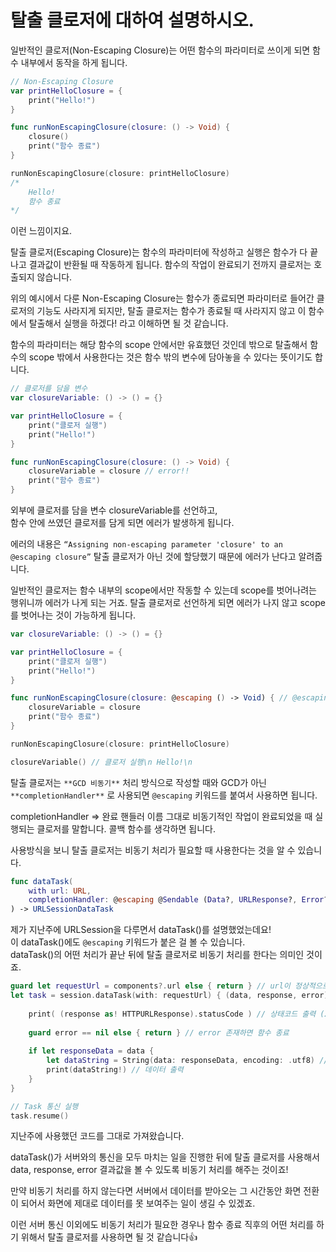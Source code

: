 # 탈출 클로저에 대하여 설명하시오.

일반적인 클로저(Non-Escaping Closure)는 어떤 함수의 파라미터로 쓰이게 되면 함수 내부에서 동작을 하게 됩니다. 

```swift
// Non-Escaping Closure
var printHelloClosure = {
    print("Hello!")
}

func runNonEscapingClosure(closure: () -> Void) {
    closure()
    print("함수 종료")
}

runNonEscapingClosure(closure: printHelloClosure)
/*
	Hello!
	함수 종료
*/
```

이런 느낌이지요.

탈출 클로저(Escaping Closure)는 함수의 파라미터에 작성하고 실행은 함수가 다 끝나고 결과값이 반환될 때 작동하게 됩니다. 함수의 작업이 완료되기 전까지 클로저는 호출되지 않습니다.

위의 예시에서 다룬 Non-Escaping Closure는 함수가 종료되면 파라미터로 들어간 클로저의 기능도 사라지게 되지만, 탈출 클로저는 함수가 종료될 때 사라지지 않고 이 함수에서 탈출해서 실행을 하겠다! 라고 이해하면 될 것 같습니다.

함수의 파라미터는 해당 함수의 scope 안에서만 유효했던 것인데 밖으로 탈출해서 함수의 scope 밖에서 사용한다는 것은 함수 밖의 변수에 담아놓을 수 있다는 뜻이기도 합니다. 

```swift
// 클로저를 담을 변수
var closureVariable: () -> () = {}

var printHelloClosure = {
    print("클로저 실행")
    print("Hello!")
}

func runNonEscapingClosure(closure: () -> Void) {
    closureVariable = closure // error!!
    print("함수 종료")
}
```

외부에 클로저를 담을 변수 closureVariable를 선언하고,  
함수 안에 쓰였던 클로저를 담게 되면 에러가 발생하게 됩니다.

에러의 내용은 `“Assigning non-escaping parameter 'closure' to an @escaping closure”` 탈출 클로저가 아닌 것에 할당했기 때문에 에러가 난다고 알려줍니다.

일반적인 클로저는 함수 내부의 scope에서만 작동할 수 있는데 scope를 벗어나려는 행위니까 에러가 나게 되는 거죠. 탈출 클로저로 선언하게 되면 에러가 나지 않고 scope를 벗어나는 것이 가능하게 됩니다.

```swift
var closureVariable: () -> () = {}

var printHelloClosure = {
    print("클로저 실행")
    print("Hello!")
}

func runNonEscapingClosure(closure: @escaping () -> Void) { // @escaping으로 에러 해결
    closureVariable = closure
    print("함수 종료")
}

runNonEscapingClosure(closure: printHelloClosure)

closureVariable() // 클로저 실행\n Hello!\n
```

탈출 클로저는 `**GCD 비동기**` 처리 방식으로 작성할 때와 GCD가 아닌 `**completionHandler**` 로 사용되면  `@escaping` 키워드를 붙여서 사용하면 됩니다.

completionHandler ⇒ 완료 핸들러 이름 그대로 비동기적인 작업이 완료되었을 때 실행되는 클로저를 말합니다. 콜백 함수를 생각하면 됩니다.

사용방식을 보니 탈출 클로저는 비동기 처리가 필요할 때 사용한다는 것을 알 수 있습니다.

```swift
func dataTask(
    with url: URL,
    completionHandler: @escaping @Sendable (Data?, URLResponse?, Error?) -> Void
) -> URLSessionDataTask
```

제가 지난주에 URLSession을 다루면서 dataTask()를 설명했었는데요!  
이 dataTask()에도 `@escaping` 키워드가 붙은 걸 볼 수 있습니다.  
dataTask()의 어떤 처리가 끝난 뒤에 탈출 클로저로 비동기 처리를 한다는 의미인 것이죠.

```swift
guard let requestUrl = components?.url else { return } // url이 정상적으로 만들어지지 않으면 함수 종료
let task = session.dataTask(with: requestUrl) { (data, response, error) in
    
    print( (response as! HTTPURLResponse).statusCode ) // 상태코드 출력 (200 정상)
    
    guard error == nil else { return } // error 존재하면 함수 종료
    
    if let responseData = data {
        let dataString = String(data: responseData, encoding: .utf8) // Data 타입 -> String 변환
        print(dataString!) // 데이터 출력
    }
}

// Task 통신 실행
task.resume()
```

지난주에 사용했던 코드를 그대로 가져왔습니다.

dataTask()가 서버와의 통신을 모두 마치는 일을 진행한 뒤에 탈출 클로저를 사용해서 data, response, error 결과값을 볼 수 있도록 비동기 처리를 해주는 것이죠!

만약 비동기 처리를 하지 않는다면 서버에서 데이터를 받아오는 그 시간동안 화면 전환이 되어서 화면에 제대로 데이터를 못 보여주는 일이 생길 수 있겠죠.

이런 서버 통신 이외에도 비동기 처리가 필요한 경우나 함수 종료 직후의 어떤 처리를 하기 위해서 탈출 클로저를 사용하면 될 것 같습니다👍
